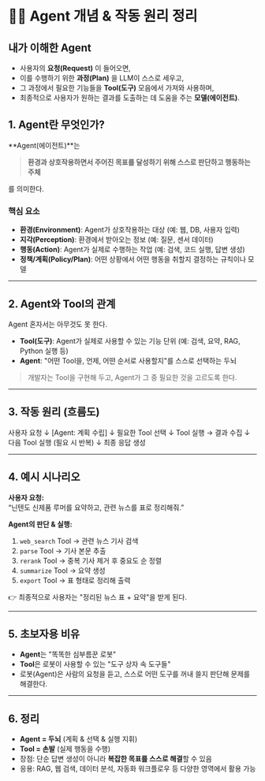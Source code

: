 # 🧑‍💻 Agent 개념 & 작동 원리 정리

## 내가 이해한 Agent

- 사용자의 **요청(Request)** 이 들어오면,  
- 이를 수행하기 위한 **과정(Plan)** 을 LLM이 스스로 세우고,  
- 그 과정에서 필요한 기능들을 **Tool(도구)** 모음에서 가져와 사용하며,  
- 최종적으로 사용자가 원하는 결과를 도출하는 데 도움을 주는 **모델(에이전트)**.


## 1. Agent란 무엇인가?
**Agent(에이전트)**는  
> **환경과 상호작용하면서 주어진 목표를 달성하기 위해 스스로 판단하고 행동하는 주체**  

를 의미한다.

### 핵심 요소
- **환경(Environment)**: Agent가 상호작용하는 대상 (예: 웹, DB, 사용자 입력)
- **지각(Perception)**: 환경에서 받아오는 정보 (예: 질문, 센서 데이터)
- **행동(Action)**: Agent가 실제로 수행하는 작업 (예: 검색, 코드 실행, 답변 생성)
- **정책/계획(Policy/Plan)**: 어떤 상황에서 어떤 행동을 취할지 결정하는 규칙이나 모델

---

## 2. Agent와 Tool의 관계
Agent 혼자서는 아무것도 못 한다.  
- **Tool(도구)**: Agent가 실제로 사용할 수 있는 기능 단위 (예: 검색, 요약, RAG, Python 실행 등)  
- **Agent**: "어떤 Tool을, 언제, 어떤 순서로 사용할지"를 스스로 선택하는 두뇌  

> 개발자는 Tool을 구현해 두고, Agent가 그 중 필요한 것을 고르도록 한다.

---

## 3. 작동 원리 (흐름도)

사용자 요청
↓
[Agent: 계획 수립]
↓
필요한 Tool 선택
↓
Tool 실행 → 결과 수집
↓
다음 Tool 실행 (필요 시 반복)
↓
최종 응답 생성

---

## 4. 예시 시나리오
**사용자 요청:**  
“닌텐도 신제품 루머를 요약하고, 관련 뉴스를 표로 정리해줘.”

**Agent의 판단 & 실행:**
1. `web_search` Tool → 관련 뉴스 기사 검색
2. `parse` Tool → 기사 본문 추출
3. `rerank` Tool → 중복 기사 제거 후 중요도 순 정렬
4. `summarize` Tool → 요약 생성
5. `export` Tool → 표 형태로 정리해 출력

👉 최종적으로 사용자는 "정리된 뉴스 표 + 요약"을 받게 된다.

---

## 5. 초보자용 비유
- **Agent**는 "똑똑한 심부름꾼 로봇"  
- **Tool**은 로봇이 사용할 수 있는 "도구 상자 속 도구들"  
- 로봇(Agent)은 사람의 요청을 듣고, 스스로 어떤 도구를 꺼내 쓸지 판단해 문제를 해결한다.

---

## 6. 정리
- **Agent = 두뇌** (계획 & 선택 & 실행 지휘)  
- **Tool = 손발** (실제 행동을 수행)  
- 장점: 단순 답변 생성이 아니라 **복잡한 목표를 스스로 해결**할 수 있음  
- 응용: RAG, 웹 검색, 데이터 분석, 자동화 워크플로우 등 다양한 영역에서 활용 가능